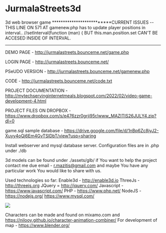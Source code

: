 # JurmalaStreets3d
3d web browser game
**************************CURRENT ISSUES --
THIS LINE ON 571 AT gamenew.php has to update player positions in interval..
	//setInterval(function (man) {
BUT this.man.position.set CAN'T BE ACCESED INSIDE OF INTERVAL.
***************************


DEMO PAGE - http://jurmalastreets.bounceme.net/game.php

LOGIN PAGE - http://jurmalastreets.bounceme.net/

PSeUDO VERSION - http://jurmalastreets.bounceme.net/gamenew.php

CODE - http://jurmalastreets.bounceme.net/code.txt

PROJECT DOCUMENTATION - http://mytechservinginternetmeals.blogspot.com/2022/02/video-game-development-4.html

PROJECT FILES ON DROPBOX - https://www.dropbox.com/s/e476zzr0grji95r/www_MAZITIS26JULY4.zip?dl=0

game.sql sample database - https://drive.google.com/file/d/1nBp6Zc8jyJ2-Xuyy4oQj6Em4GvTSlDbT/view?usp=sharing

Install webserver and mysql database server. Configuration files are in .php under ./db 

3d models can be found under ./assets/glb/ if You want to help the project contact me due email - r.mazitis@gmail.com and maybe You have any particular work You would like to share with us.

Used technologies so far: Enable3d - http://enable3d.io
ThreeJs - http://threejs.org
JQuery = http://jquery.com/
Javascript - https://www.javascript.com/
PHP - https://www.php.net/
NodeJS - https://nodejs.org/
https://www.mysql.com/

<img src="https://i.ibb.co/bRtM2fX/20220706-163202.jpg"></img>


Characters can be made and found on mixamo.com  and https://nilooy.github.io/character-animation-combiner/
For development of map - https://www.blender.org/

